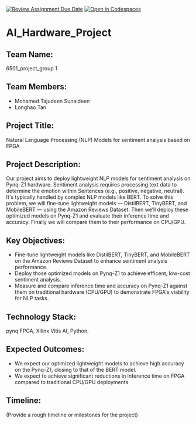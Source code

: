 [![Review Assignment Due Date](https://classroom.github.com/assets/deadline-readme-button-22041afd0340ce965d47ae6ef1cefeee28c7c493a6346c4f15d667ab976d596c.svg)](https://classroom.github.com/a/Buol6fpg)
[![Open in Codespaces](https://classroom.github.com/assets/launch-codespace-2972f46106e565e64193e422d61a12cf1da4916b45550586e14ef0a7c637dd04.svg)](https://classroom.github.com/open-in-codespaces?assignment_repo_id=16897609)
# AI_Hardware_Project

## Team Name: 
6501_project_group 1

## Team Members:
- Mohamed Tajudeen Sunaideen
- Longhao Tan

## Project Title:
Natural Language Processing (NLP) Models for sentiment analysis based on FPGA

## Project Description:
Our project aims to deploy lightweight NLP models for sentiment analysis on Pynq-Z1 hardware. Sentiment analysis requires processing text data to determine the emotion within Sentences (e.g., positive, negative, neutral). It's typically handled by complex NLP models like BERT. To solve this problem, we will fine-tune lightweight models — DistilBERT, TinyBERT, and MobileBERT — using the Amazon Reviews Dataset. Then we’ll deploy these optimized models on Pynq-Z1 and evaluate their inference time and accuracy. Finally we will compare them to their performance on CPU/GPU.

## Key Objectives:
- Fine-tune lightweight models like DistilBERT, TinyBERT, and MobileBERT on the Amazon Reviews Dataset to enhance sentiment analysis performance.
- Deploy those optimized models on Pynq-Z1 to achieve efficent, low-cost sentiment analysis.
- Measure and compare inference time and accuracy on Pynq-Z1 against them on traditional hardware (CPU/GPU) to demonstrate FPGA's viability for NLP tasks.

## Technology Stack:
pynq FPGA, Xilinx Vitis AI, Python.

## Expected Outcomes:
- We expect our optimized lightweight models to achieve high accuracy on the Pynq-Z1, closing to that of the BERT model.
- We expect to achieve significant reductions in inference time on FPGA compared to traditional CPU/GPU deployments

## Timeline:
(Provide a rough timeline or milestones for the project)

